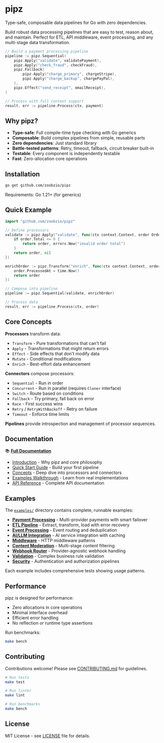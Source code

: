 # pipz

Type-safe, composable data pipelines for Go with zero dependencies.

Build robust data processing pipelines that are easy to test, reason about, and maintain. Perfect for ETL, API middleware, event processing, and any multi-stage data transformation.

```go
// Build a payment processing pipeline
pipeline := pipz.Sequential(
    pipz.Apply("validate", validatePayment),
    pipz.Apply("check_fraud", checkFraud),
    pipz.Fallback(
        pipz.Apply("charge_primary", chargeStripe),
        pipz.Apply("charge_backup", chargePayPal),
    ),
    pipz.Effect("send_receipt", emailReceipt),
)

// Process with full context support
result, err := pipeline.Process(ctx, payment)
```

## Why pipz?

- **Type-safe**: Full compile-time type checking with Go generics
- **Composable**: Build complex pipelines from simple, reusable parts  
- **Zero dependencies**: Just standard library
- **Battle-tested patterns**: Retry, timeout, fallback, circuit breaker built-in
- **Testable**: Every component is independently testable
- **Fast**: Zero-allocation core operations

## Installation

```bash
go get github.com/zoobzio/pipz
```

Requirements: Go 1.21+ (for generics)

## Quick Example

```go
import "github.com/zoobzio/pipz"

// Define processors
validate := pipz.Apply("validate", func(ctx context.Context, order Order) (Order, error) {
    if order.Total <= 0 {
        return order, errors.New("invalid order total")
    }
    return order, nil
})

enrichOrder := pipz.Transform("enrich", func(ctx context.Context, order Order) Order {
    order.ProcessedAt = time.Now()
    return order
})

// Compose into pipeline
pipeline := pipz.Sequential(validate, enrichOrder)

// Process data
result, err := pipeline.Process(ctx, order)
```

## Core Concepts

**Processors** transform data:
- `Transform` - Pure transformations that can't fail
- `Apply` - Transformations that might return errors  
- `Effect` - Side effects that don't modify data
- `Mutate` - Conditional modifications
- `Enrich` - Best-effort data enhancement

**Connectors** compose processors:
- `Sequential` - Run in order
- `Concurrent` - Run in parallel (requires `Cloner` interface)
- `Switch` - Route based on conditions
- `Fallback` - Try primary, fall back on error
- `Race` - First success wins
- `Retry` / `RetryWithBackoff` - Retry on failure
- `Timeout` - Enforce time limits

**Pipelines** provide introspection and management of processor sequences.

## Documentation

📚 **[Full Documentation](./docs/README.md)**

- [Introduction](./docs/introduction.md) - Why pipz and core philosophy
- [Quick Start Guide](./docs/quick-start.md) - Build your first pipeline
- [Concepts](./docs/concepts/processors.md) - Deep dive into processors and connectors
- [Examples Walkthrough](./docs/examples/payment-processing.md) - Learn from real implementations
- [API Reference](./docs/api/processors.md) - Complete API documentation

## Examples

The [`examples/`](./examples/) directory contains complete, runnable examples:

- **[Payment Processing](./examples/payment/)** - Multi-provider payments with smart failover
- **[ETL Pipeline](./examples/etl/)** - Extract, transform, load with error recovery
- **[Event Processing](./examples/events/)** - Event routing and deduplication
- **[AI/LLM Integration](./examples/ai/)** - AI service integration with caching
- **[Middleware](./examples/middleware/)** - HTTP middleware patterns
- **[Content Moderation](./examples/moderation/)** - Multi-stage content filtering
- **[Webhook Router](./examples/webhook/)** - Provider-agnostic webhook handling
- **[Validation](./examples/validation/)** - Complex business rule validation
- **[Security](./examples/security/)** - Authentication and authorization pipelines

Each example includes comprehensive tests showing usage patterns.

## Performance

pipz is designed for performance:

- Zero allocations in core operations
- Minimal interface overhead
- Efficient error handling
- No reflection or runtime type assertions

Run benchmarks:
```bash
make bench
```

## Contributing

Contributions welcome! Please see [CONTRIBUTING.md](CONTRIBUTING.md) for guidelines.

```bash
# Run tests
make test

# Run linter
make lint

# Run benchmarks
make bench
```

## License

MIT License - see [LICENSE](LICENSE) file for details.